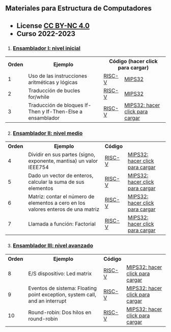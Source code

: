 ## Materiales para Estructura de Computadores

<html>
<h2><ul>
<li>License <a href="http:/creativecommons.org/licenses/by-nc/4.0/">CC BY-NC 4.0</a> </li>
<li>Curso 2022-2023</li>
</ul></h2>
</html>


1. ### <ins>Ensamblador I: nivel inicial</ins>

<html>
 <small>
 <table style="width:100%;" width="100%">
  <tr><th>Orden</th><th>Ejemplo</th><th colspan=2>Código (hacer click para cargar)</th></tr>

  <tr><td>1</td>
     <td>Uso de las instrucciones aritméticas y lógicas</td>
      <td>
      <a class="btn btn-outline-primary py-0 my-1 text-dark font-weight-bold text-justify" href="https://wepsim.github.io/wepsim/ws_dist/wepsim-classic.html?mode=ep&examples_set=Default-RISCV&example=0&simulator=assembly:register_file"><span class="rounded text-primary font-weight-bold">RISC-V</span></a>
      </td>
      <td>
      <a class="btn btn-outline-primary py-0 my-1 text-dark font-weight-bold text-justify" href="https://wepsim.github.io/wepsim/ws_dist/wepsim-classic.html?mode=ep&examples_set=Default-MIPS&example=0&simulator=assembly:register_file"><span class="rounded text-primary font-weight-bold">MIPS32</span></a>
      </td>
  </tr>

  <tr><td>2</td><td>Traducción de bucles for/while</td>
      <td>
      <a class="btn btn-outline-primary py-0 my-1 text-dark font-weight-bold text-justify" href="https://wepsim.github.io/wepsim/ws_dist/wepsim-classic.html?mode=ep&examples_set=Default-RISCV&example=2&simulator=assembly:register_file"><span class="rounded text-primary font-weight-bold">RISC-V</span></a>
      </td>
      <td>
      <a class="btn btn-outline-primary py-0 my-1 text-dark font-weight-bold text-justify" href="https://wepsim.github.io/wepsim/ws_dist/wepsim-classic.html?mode=ep&examples_set=Default-MIPS&example=2&simulator=assembly:register_file"><span class="rounded text-primary font-weight-bold">MIPS32</span></a>
      </td>
  </tr>

  <tr><td>3</td><td>Traducción de bloques If-Then y If-Then-Else a ensamblador</td>
      <td>
      <a class="btn btn-outline-primary py-0 my-1 text-dark font-weight-bold text-justify" href="https://wepsim.github.io/wepsim/ws_dist/wepsim-classic.html?mode=ep&examples_set=Default-RISCV&example=3&simulator=assembly:register_file"><span class="rounded text-primary font-weight-bold">RISC-V</span></a>
      </td>
      <td>
      <a class="btn btn-outline-primary py-0 my-1 text-dark font-weight-bold text-justify" href="https://wepsim.github.io/wepsim/ws_dist/wepsim-classic.html?mode=ep&examples_set=Default-MIPS&example=3&simulator=assembly:register_file"><span class="rounded text-primary font-weight-bold">MIPS32: hacer click para cargar</span></a>
      </td>
  </tr>

 </table>
 </small>
</html>


2. ### <ins>Ensamblador II: nivel medio</ins>  

<html>
 <small>
 <table style="width:100%;" width="100%">
  <tr><th>Orden</th><th>Ejemplo</th><th>Código</th></tr>

  <tr><td>4</td><td>Dividir en sus partes (signo, exponente, mantisa) un valor IEEE754</td>
      <td>
      <a class="btn btn-outline-primary py-0 my-1 text-dark font-weight-bold text-justify" href="https://wepsim.github.io/wepsim/ws_dist/wepsim-classic.html?mode=ep&examples_set=Default-RISCV&example=6&simulator=assembly:register_file"><span class="rounded text-primary font-weight-bold">RISC-V</span></a>
      </td>
      <td>
      <a class="btn btn-outline-primary py-0 my-1 text-dark font-weight-bold text-justify" href="https://wepsim.github.io/wepsim/ws_dist/wepsim-classic.html?mode=ep&examples_set=Default-MIPS&example=5&simulator=assembly:register_file"><span class="rounded text-primary font-weight-bold">MIPS32: hacer click para cargar</span></a>
      </td>
  </tr>

  <tr><td>5</td><td>Dado un vector de enteros, calcular la suma de sus elementos</td>
      <td>
      <a class="btn btn-outline-primary py-0 my-1 text-dark font-weight-bold text-justify" href="https://wepsim.github.io/wepsim/ws_dist/wepsim-classic.html?mode=ep&examples_set=Default-RISCV&example=4&simulator=assembly:register_file"><span class="rounded text-primary font-weight-bold">RISC-V</span></a>
      </td>
      <td>
      <a class="btn btn-outline-primary py-0 my-1 text-dark font-weight-bold text-justify" href="https://wepsim.github.io/wepsim/ws_dist/wepsim-classic.html?mode=ep&examples_set=Default-MIPS&example=4&simulator=assembly:register_file"><span class="rounded text-primary font-weight-bold">MIPS32: hacer click para cargar</span></a>
      </td>
  </tr>

  <tr><td>6</td><td>Matriz: contar el número de elementos a cero en los valores enteros de una matriz</td>
      <td>
      <a class="btn btn-outline-primary py-0 my-1 text-dark font-weight-bold text-justify" href="https://wepsim.github.io/wepsim/ws_dist/wepsim-classic.html?mode=ep&examples_set=Default-RISCV&example=7&simulator=assembly:register_file"><span class="rounded text-primary font-weight-bold">RISC-V</span></a>
      </td>
      <td>
      <a class="btn btn-outline-primary py-0 my-1 text-dark font-weight-bold text-justify" href="https://wepsim.github.io/wepsim/ws_dist/wepsim-classic.html?mode=ep&examples_set=Default-MIPS&example=7&simulator=assembly:register_file"><span class="rounded text-primary font-weight-bold">MIPS32: hacer click para cargar</span></a>
      </td>
  </tr>

  <tr><td>7</td><td>Llamada a función: Factorial</td>
      <td>
      <a class="btn btn-outline-primary py-0 my-1 text-dark font-weight-bold text-justify" href="https://wepsim.github.io/wepsim/ws_dist/?mode=ep&examples_set=Default-RISCV&example=9&simulator=assembly:register_file"><span class="rounded text-primary font-weight-bold">RISC-V</span></a>
      </td>
      <td>
      <a class="btn btn-outline-primary py-0 my-1 text-dark font-weight-bold text-justify" href="https://wepsim.github.io/wepsim/ws_dist/?mode=ep&examples_set=Default-MIPS&example=16&simulator=assembly:register_file"><span class="rounded text-primary font-weight-bold">MIPS32: hacer click para cargar</span></a>
      </td>
  </tr>

 </table>
 </small>
</html>


3. ### <ins>Ensamblador III: nivel avanzado</ins>  

<html>
 <small>
 <table style="width:100%;" width="100%">
  <tr><th>Orden</th><th>Ejemplo</th><th>Código</th></tr>

  <tr><td>8</td><td>E/S dispositivo: Led matrix</td>
      <td>
      <a class="btn btn-outline-primary py-0 my-1 text-dark font-weight-bold text-justify" href="https://wepsim.github.io/wepsim/ws_dist/?mode=ep&examples_set=Default-RISCV&example=18&simulator=assembly:ledmatrix"><span class="rounded text-primary font-weight-bold">RISC-V</span></a>
      </td>
      <td>
      <a class="btn btn-outline-primary py-0 my-1 text-dark font-weight-bold text-justify" href="https://wepsim.github.io/wepsim/ws_dist/?mode=ep&examples_set=Default-MIPS&example=14&simulator=assembly:ledmatrix"><span class="rounded text-primary font-weight-bold">MIPS32: hacer click para cargar</span></a>
      </td>
  </tr>

  <tr><td>9</td><td>Eventos de sistema: Floating point exception, system call, and an interrupt</td>
      <td>
      <a class="btn btn-outline-primary py-0 my-1 text-dark font-weight-bold text-justify" href="https://wepsim.github.io/wepsim/ws_dist/?mode=ep&examples_set=Default-RISCV&example=15&simulator=assembly:register_file"><span class="rounded text-primary font-weight-bold">RISC-V</span></a>
      </td>
      <td>
      <a class="btn btn-outline-primary py-0 my-1 text-dark font-weight-bold text-justify" href="https://wepsim.github.io/wepsim/ws_dist/?mode=ep&examples_set=Default-MIPS&example=12&simulator=assembly:screen"><span class="rounded text-primary font-weight-bold">MIPS32: hacer click para cargar</span></a>
      </td>
  </tr>

  <tr><td>10</td><td>Round-robin: Dos hilos en round-robin</td>
      <td>
      <a class="btn btn-outline-primary py-0 my-1 text-dark font-weight-bold text-justify" href="https://wepsim.github.io/wepsim/ws_dist/?mode=ep&examples_set=Default-RISCV&example=19&simulator=assembly:screen"><span class="rounded text-primary font-weight-bold">RISC-V</span></a>
      </td>
      <td>
      <a class="btn btn-outline-primary py-0 my-1 text-white font-weight-bold text-justify" href="https://wepsim.github.io/wepsim/ws_dist/?mode=ep&examples_set=Default-MIPS&example=19&simulator=assembly:screen"><span class="rounded text-primary font-weight-bold">MIPS32: hacer click para cargar</span></a>
      </td>
  </tr>

 </table>
 </small>
</html>

